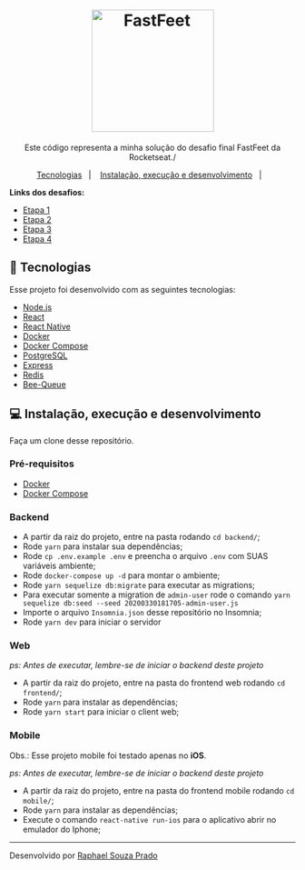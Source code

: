 <h1 align="center">
  <img alt="FastFeet" height="215" title="FastFeet" src=".github/logo.svg" />
</h1>

<p align="center">Este código representa a minha solução do desafio final FastFeet da Rocketseat./</p>

<p align="center">
 <a href="#rocket-tecnologias">Tecnologias</a>&nbsp;&nbsp;&nbsp;|&nbsp;&nbsp;&nbsp;
 <a href="#computer-instalação-execução-e-desenvolvimento">Instalação, execução e desenvolvimento</a>&nbsp;&nbsp;&nbsp;|&nbsp;&nbsp;&nbsp;
</p>

<strong>Links dos desafios:</strong>

- [Etapa 1](https://github.com/raphaelpradoo/fastfeet/blob/master/backend/ETAPA01.md)
- [Etapa 2](https://github.com/raphaelpradoo/fastfeet/blob/master/backend/ETAPA02.md)
- [Etapa 3](https://github.com/raphaelpradoo/fastfeet/blob/master/frontend/ETAPA03.md)
- [Etapa 4](https://github.com/raphaelpradoo/fastfeet/blob/master/mobile/ETAPA04.md)
            
## :rocket: Tecnologias

Esse projeto foi desenvolvido com as seguintes tecnologias:

- [Node.js](https://nodejs.org/en/)
- [React](https://reactjs.org/)
- [React Native](https://reactnative.dev/)
- [Docker](https://www.docker.com/)
- [Docker Compose](https://docs.docker.com/compose/)
- [PostgreSQL](https://www.postgresql.org/)
- [Express](https://github.com/expressjs/express)
- [Redis](https://redis.io/)
- [Bee-Queue](https://github.com/bee-queue/bee-queue)

## :computer: Instalação, execução e desenvolvimento

Faça um clone desse repositório.

### Pré-requisitos

- [Docker](https://www.docker.com/)
- [Docker Compose](https://docs.docker.com/compose/)

### Backend

- A partir da raiz do projeto, entre na pasta rodando `cd backend/`;
- Rode `yarn` para instalar sua dependências;
- Rode `cp .env.example .env` e preencha o arquivo `.env` com SUAS variáveis ambiente;
- Rode `docker-compose up -d` para montar o ambiente;
- Rode `yarn sequelize db:migrate` para executar as migrations;
- Para executar somente a migration de `admin-user` rode o comando `yarn sequelize db:seed --seed 20200330181705-admin-user.js`
- Importe o arquivo `Insomnia.json` desse repositório no Insomnia;
- Rode `yarn dev` para iniciar o servidor 

### Web

_ps: Antes de executar, lembre-se de iniciar o backend deste projeto_

- A partir da raiz do projeto, entre na pasta do frontend web rodando `cd frontend/`;
- Rode `yarn` para instalar as dependências;
- Rode `yarn start` para iniciar o client web;

### Mobile

Obs.: Esse projeto mobile foi testado apenas no **iOS**.

_ps: Antes de executar, lembre-se de iniciar o backend deste projeto_

- A partir da raiz do projeto, entre na pasta do frontend mobile rodando `cd mobile/`;
- Rode `yarn` para instalar as dependências;
- Execute o comando `react-native run-ios` para o aplicativo abrir no emulador do Iphone;

---

Desenvolvido por [Raphael Souza Prado](https://www.linkedin.com/in/raphaelpradooliveira/)
